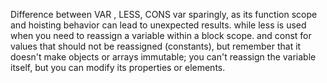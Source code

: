 Difference between VAR , LESS, CONS
var sparingly, as its function scope and hoisting behavior can lead to unexpected results.
while less is used when you need to reassign a variable within a block scope.
 and const for values that should not be reassigned (constants), but remember that it doesn't make objects or arrays immutable; you can't reassign the variable itself, but you can modify its properties or elements.
